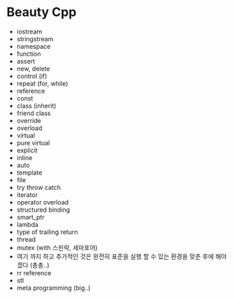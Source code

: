 # Beauty Cpp
- iostream
- stringstream
- namespace
- function
- assert
- new, delete
- control (if)
- repeat (for, while)
- reference
- const
- class (inherit)
- friend class
- override
- overload
- virtual
- pure virtual
- explicit
- inline
- auto
- template
- file
- try throw catch
- iterator
- operator overload
- structured binding
- smart_ptr
- lambda
- type of trailing return
- thread    
- mutex (with 스핀락, 세마포어)
- 여기 까지 하고 추가적인 것은 완전히 표준을 실행 할 수 있는 환경을 맞춘 후에 해야 겠다 (총총..)
- rr reference
- stl
- meta programming (big..)